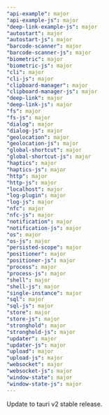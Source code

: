 ```yaml
---
"api-example": major
"api-example-js": major
"deep-link-example-js": major
"autostart": major
"autostart-js": major
"barcode-scanner": major
"barcode-scanner-js": major
"biometric": major
"biometric-js": major
"cli": major
"cli-js": major
"clipboard-manager": major
"clipboard-manager-js": major
"deep-link": major
"deep-link-js": major
"fs": major
"fs-js": major
"dialog": major
"dialog-js": major
"geolocation": major
"geolocation-js": major
"global-shortcut": major
"global-shortcut-js": major
"haptics": major
"haptics-js": major
"http": major
"http-js": major
"localhost": major
"log-plugin": major
"log-js": major
"nfc": major
"nfc-js": major
"notification": major
"notification-js": major
"os": major
"os-js": major
"persisted-scope": major
"positioner": major
"positioner-js": major
"process": major
"process-js": major
"shell": major
"shell-js": major
"single-instance": major
"sql": major
"sql-js": major
"store": major
"store-js": major
"stronghold": major
"stronghold-js": major
"updater": major
"updater-js": major
"upload": major
"upload-js": major
"websocket": major
"websocket-js": major
"window-state": major
"window-state-js": major
---
```


Update to tauri v2 stable release.
